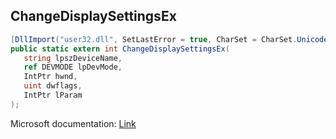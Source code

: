 ## ChangeDisplaySettingsEx

```csharp
[DllImport("user32.dll", SetLastError = true, CharSet = CharSet.Unicode)]
public static extern int ChangeDisplaySettingsEx(
   string lpszDeviceName,
   ref DEVMODE lpDevMode,
   IntPtr hwnd,
   uint dwflags,
   IntPtr lParam
);
```

Microsoft documentation: [Link](https://docs.microsoft.com/en-us/windows/win32/api/winuser/nf-winuser-changedisplaysettingsexa)
